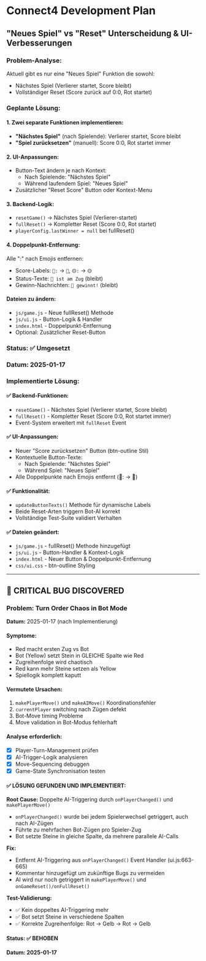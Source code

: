 # Connect4 Development Plan

## "Neues Spiel" vs "Reset" Unterscheidung & UI-Verbesserungen

### **Problem-Analyse:**
Aktuell gibt es nur eine "Neues Spiel" Funktion die sowohl:
- Nächstes Spiel (Verlierer startet, Score bleibt)
- Vollständiger Reset (Score zurück auf 0:0, Rot startet)

### **Geplante Lösung:**

#### **1. Zwei separate Funktionen implementieren:**
- **"Nächstes Spiel"** (nach Spielende): Verlierer startet, Score bleibt
- **"Spiel zurücksetzen"** (manuell): Score 0:0, Rot startet immer

#### **2. UI-Anpassungen:**
- Button-Text ändern je nach Kontext:
  - Nach Spielende: "Nächstes Spiel" 
  - Während laufendem Spiel: "Neues Spiel"
- Zusätzlicher "Reset Score" Button oder Kontext-Menu

#### **3. Backend-Logik:**
- `resetGame()` → Nächstes Spiel (Verlierer-startet)
- `fullReset()` → Kompletter Reset (Score 0:0, Rot startet)
- `playerConfig.lastWinner = null` bei fullReset()

#### **4. Doppelpunkt-Entfernung:**
Alle ":" nach Emojis entfernen:
- Score-Labels: `🔴:` → `🔴`, `🟡:` → `🟡`
- Status-Texte: `🔴 ist am Zug` (bleibt)
- Gewinn-Nachrichten: `🔴 gewinnt!` (bleibt)

#### **Dateien zu ändern:**
- `js/game.js` - Neue fullReset() Methode
- `js/ui.js` - Button-Logik & Handler  
- `index.html` - Doppelpunkt-Entfernung
- Optional: Zusätzlicher Reset-Button

### **Status:** ✅ Umgesetzt
### **Datum:** 2025-01-17

### **Implementierte Lösung:**

#### **✅ Backend-Funktionen:**
- `resetGame()` - Nächstes Spiel (Verlierer startet, Score bleibt)
- `fullReset()` - Kompletter Reset (Score 0:0, Rot startet immer)
- Event-System erweitert mit `fullReset` Event

#### **✅ UI-Anpassungen:**
- Neuer "Score zurücksetzen" Button (btn-outline Stil)
- Kontextuelle Button-Texte:
  - Nach Spielende: "Nächstes Spiel"
  - Während Spiel: "Neues Spiel"
- Alle Doppelpunkte nach Emojis entfernt (🔴: → 🔴)

#### **✅ Funktionalität:**
- `updateButtonTexts()` Methode für dynamische Labels
- Beide Reset-Arten triggern Bot-AI korrekt
- Vollständige Test-Suite validiert Verhalten

#### **✅ Dateien geändert:**
- `js/game.js` - fullReset() Methode hinzugefügt
- `js/ui.js` - Button-Handler & Kontext-Logik
- `index.html` - Neuer Button & Doppelpunkt-Entfernung
- `css/ui.css` - btn-outline Styling

---

## 🚨 CRITICAL BUG DISCOVERED

### **Problem:** Turn Order Chaos in Bot Mode
**Datum:** 2025-01-17 (nach Implementierung)

#### **Symptome:**
- Red macht ersten Zug vs Bot
- Bot (Yellow) setzt Stein in GLEICHE Spalte wie Red
- Zugreihenfolge wird chaotisch
- Red kann mehr Steine setzen als Yellow
- Spiellogik komplett kaputt

#### **Vermutete Ursachen:**
1. `makePlayerMove()` und `makeAIMove()` Koordinationsfehler
2. `currentPlayer` switching nach Zügen defekt
3. Bot-Move timing Probleme
4. Move validation in Bot-Modus fehlerhaft

#### **Analyse erforderlich:**
- [x] Player-Turn-Management prüfen
- [x] AI-Trigger-Logik analysieren  
- [x] Move-Sequencing debuggen
- [x] Game-State Synchronisation testen

#### **✅ LÖSUNG GEFUNDEN UND IMPLEMENTIERT:**
**Root Cause:** Doppelte AI-Triggering durch `onPlayerChanged()` und `makePlayerMove()`
- `onPlayerChanged()` wurde bei jedem Spielerwechsel getriggert, auch nach AI-Zügen
- Führte zu mehrfachen Bot-Zügen pro Spieler-Zug
- Bot setzte Steine in gleiche Spalte, da mehrere parallele AI-Calls

**Fix:** 
- Entfernt AI-Triggering aus `onPlayerChanged()` Event Handler (ui.js:663-665)
- Kommentar hinzugefügt um zukünftige Bugs zu vermeiden  
- AI wird nur noch getriggert in `makePlayerMove()` und `onGameReset()/onFullReset()`

**Test-Validierung:**
- ✅ Kein doppeltes AI-Triggering mehr
- ✅ Bot setzt Steine in verschiedene Spalten 
- ✅ Korrekte Zugreihenfolge: Rot → Gelb → Rot → Gelb

#### **Status:** ✅ BEHOBEN
#### **Datum:** 2025-01-17